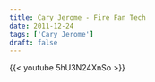 ```yaml
---
title: Cary Jerome - Fire Fan Tech
date: 2011-12-24
tags: ['Cary Jerome']
draft: false
---
```

{{< youtube 5hU3N24XnSo >}}
